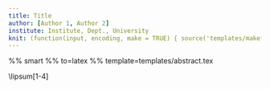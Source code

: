 ```yaml
---
title: Title
author: [Author 1, Author 2]
institute: Institute, Dept., University
knit: (function(input, encoding, make = TRUE) { source('templates/makefile-renderer.R', local = TRUE) })
---
```


%% smart
%% to=latex
%% template=templates/abstract.tex

\lipsum[1-4]
